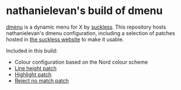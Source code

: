 # nathanielevan's build of dmenu

[dmenu](https://tools.suckless.org/dmenu/) is a dynamic menu for X by [suckless](https://suckless.org). This repository hosts nathanielevan's dmenu configuration, including a selection of patches hosted in [the suckless website](https://tools.suckless.org/dmenu/patches/) to make it usable.

Included in this build:
- Colour configuration based on the Nord colour scheme
- [Line height patch](https://tools.suckless.org/dmenu/patches/line-height/)
- [Highlight patch](https://tools.suckless.org/dmenu/patches/highlight/)
- [Reject no match patch](https://tools.suckless.org/dmenu/patches/reject-no-match/)
